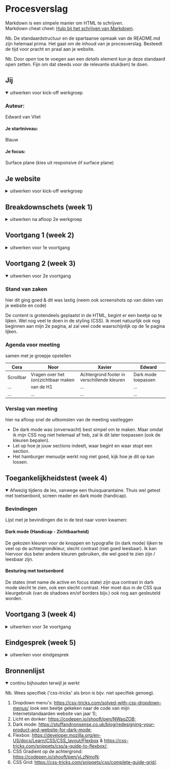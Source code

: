 # Procesverslag
Markdown is een simpele manier om HTML te schrijven.  
Markdown cheat cheet: [Hulp bij het schrijven van Markdown](https://github.com/adam-p/markdown-here/wiki/Markdown-Cheatsheet).

Nb. De standaardstructuur en de spartaanse opmaak van de README.md zijn helemaal prima. Het gaat om de inhoud van je procesverslag. Besteedt de tijd voor pracht en praal aan je website.

Nb. Door *open* toe te voegen aan een *details* element kun je deze standaard open zetten. Fijn om dat steeds voor de relevante stuk(ken) te doen.





## Jij

<details open>
<summary>uitwerken voor kick-off werkgroep</summary>

### Auteur:
Edward van Vliet

#### Je startniveau:
Blauw

#### Je focus:
Surface plane (kies uit responsive óf surface plane)
 
</details>





## Je website

<details>
<summary>uitwerken voor kick-off werkgroep</summary>

### Je opdracht:
https://www.virgin.com/  

&  

https://www.virgin.com/about-virgin/our-story

#### Screenshot(s) van de eerste pagina (small screen): 
Homepage Virgin  
<img src="images/homepage_virgin.jpg" width="375px" alt="Homepage Virgin">

#### Screenshot(s) van de tweede pagina (small screen):
About Virgin - Our Story  
<img src="images/ourstory_aboutvirgin.jpg" width="375px" alt="Over ons pagina Virgin">
 
</details>



## Breakdownschets (week 1)

<details>
<summary>uitwerken na afloop 2e werkgroep</summary>
 
### Pagina 1: Homepagina
 
### de hele pagina: 
<img src="images/bdschets1_homepagina_virgin.png" width="375px" alt="breakdown van de hele homepagina">

### dynamisch deel (bijv menu): 
<img src="images/hoofdmenu_virgin.png" width="375px" alt="breakdown van een dynamisch deel">

### wellicht nog een dynamisch deel (bijv filter): 
# -

### Pagina 2: About Us - Our Story
 
### de hele pagina: 
<img src="images/bdschets2_ourstory_virgin.png" width="375px" alt="breakdown van de hele pagina">

### dynamisch deel (bijv menu): 
<img src="images/hoofdmenu2_virgin.png" width="375px" alt="breakdown van een dynamisch deel">

### wellicht nog een dynamisch deel (bijv filter): 
# -
 
</details>





## Voortgang 1 (week 2)

<details>
<summary>uitwerken voor 1e voortgang</summary>

### Stand van zaken
hier dit ging goed & dit was lastig (neem ook screenshots op van delen van je website en code)
 
Het plaatsen en positioneren van de content voor de 1e pagina ging over het algemeen wel goed. Ik wilde alleen nog weten hoe je een (foto)carousel kan maken.


### Agenda voor meeting
samen met je groepje opstellen

| Cera           | Noor               | Xavier                | Edward                       |
| ---            | ---                | ---                   | ---                          |
| Hamburgermenu  | (Foto)carousel     | Icoontjes toevoegen   | Ook een (lange) fotocarousel |
| ...            | ...                | ...                   | ...                          |
| ...            | ...                | ...                   | ...                          |


### Verslag van meeting
hier na afloop snel de uitkomsten van de meeting vastleggen

- Niet te veel divs en/of classes gebruiken, weghalen
- Een H1 ontbrak nog in de HTML, ik heb van één van de H2's maar een H1 gemaakt.
- Er stond ook een beetje code uit mijn body, wat er juist wel in hoort (verkeerd genest), meteen aangepast.

</details>





## Voortgang 2 (week 3)

<details open>
<summary>uitwerken voor 2e voortgang</summary>

### Stand van zaken
hier dit ging goed & dit was lastig (neem ook screenshots op van delen van je website en code)
 
De content is grotendeels geplaatst in de HTML, begint er een beetje op te lijken. Wel nog veel te doen in de styling (CSS). Ik moet natuurlijk ook nog beginnen aan mijn 2e pagina, al zal veel code waarschijnlijk op de 1e pagina lijken.

### Agenda voor meeting
samen met je groepje opstellen

| Cera           | Noor                                | Xavier                                        | Edward                  |
| ---            | ---                                 | ---                                           | ---                     |
| Scrollbar      | Vragen over het (on)zichtbaar maken | Achtergrond footer in verschillende kleuren   | Dark mode toepassen     |
| ...            | van de H1                           | ...                                           | ...                     |
| ...            | ...                                 | ...                                           | ...                     |


### Verslag van meeting
hier na afloop snel de uitkomsten van de meeting vastleggen

- De dark mode was (onverwacht) best simpel om te maken. Maar omdat ik mijn CSS nog niet helemaal af heb, zal ik dit later toepassen (ook de kleuren bepalen).
- Let op hoe je jouw sections indeelt, waar begint en waar stopt een section.
- Het hamburger menuutje werkt nog niet goed, kijk hoe je dit op kan lossen.

</details>





## Toegankelijkheidstest (week 4)

<details open>
<summary>Afwezig tijdens de les, vanwege een thuisquarantaine. Thuis wel getest met toetsenbord, screen reader en dark mode (handicap).</summary>

### Bevindingen
Lijst met je bevindingen die in de test naar voren kwamen:

#### Dark mode (Handicap - Zichtbaarheid)

De gekozen kleuren voor de knoppen en typografie (in dark mode) lijken te veel op de achtergrondkleur, slecht contrast (niet goed leesbaar).
Ik kan hiervoor dus beter andere kleuren gebruiken, die wel goed te zien zijn / leesbaar zijn.


#### Besturing met toetsenbord

De states (met name de active en focus state) zijn qua contrast in dark mode slecht te zien, ook een slecht contrast.
Hier moet dus in de CSS qua kleurgebruik (van de shadows en/of borders bijv.) ook nog aan gesleuteld worden.

</details>





## Voortgang 3 (week 4)

<details>
<summary>uitwerken voor 3e voortgang</summary>

### Stand van zaken
hier dit ging goed & dit was lastig (neem ook screenshots op van delen van je website en code)
 
Het hamburgermenuutje schuift wel uit, maar vult niet het gehele scherm op (wat wel moet).
Verder begint de CSS erg veel te worden, ziet er nogal rommelig uit, kan wel wat ordening en netheid gebruiken.

### Agenda voor meeting
samen met je groepje opstellen

| Cera                          | Noor                                  | Xavier                           | Edward (Afwezig --> Individueel met Yunus)                     |
| ---                           | ---                                   | ---                              | ---                                                            |
| Ruimte tussen foto's          | Formulier positioneren.               | Probleem met de footer op        | Bij het uitschuiven/klikken op het hamburgermenu wordt         |
| gelijk maken.                 | ---                                   | de 2e pagina, plakt niet.        | niet het hele scherm opgevuld, alleen een gedeelte ervan.      |
| Code checken.                 | Code checken.                         | Code checken.                    | Code checken of het semantisch goed genest is.                 |


### Verslag van meeting
hier na afloop snel de uitkomsten van de meeting vastleggen

- De CSS voor na het klikken op het hamburgermenu aanpassen, zodat hij het hele scherm opvult.
- Let op de netheid van mijn CSS, orden het netjes.
- Ook soms letten op de inspringing van mijn code.

</details>





## Eindgesprek (week 5)

<details>
<summary>uitwerken voor eindgesprek</summary>

### Stand van zaken
hier dit ging goed & dit was lastig (neem ook screenshots op van delen van je website en code)

### Screenshot(s)

hier screenshot(s) van je eindresultaat

</details>





## Bronnenlijst

<details open>
<summary>continu bijhouden terwijl je werkt</summary>

Nb. Wees specifiek ('css-tricks' als bron is bijv. niet specifiek genoeg).

1. Dropdown menu's: https://css-tricks.com/solved-with-css-dropdown-menus/ (ook een beetje gekeken naar de code van mijn Internetstandaarden website van jaar 1);
2. Licht en donker: https://codepen.io/shooft/pen/NWaqZOB;
3. Dark mode: https://stuffandnonsense.co.uk/blog/redesigning-your-product-and-website-for-dark-mode;
4. Flexbox: https://developer.mozilla.org/en-US/docs/Learn/CSS/CSS_layout/Flexbox & https://css-tricks.com/snippets/css/a-guide-to-flexbox/;
5. CSS Gradient op de achtergrond: https://codepen.io/shooft/pen/yLzNmoN;
6. CSS Grid: https://css-tricks.com/snippets/css/complete-guide-grid/.

</details>
